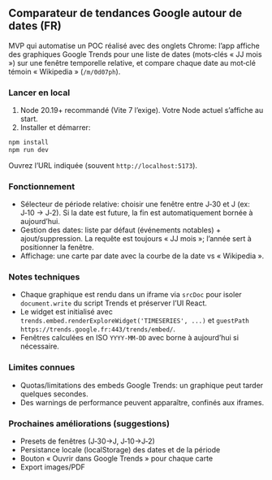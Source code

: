 ## Comparateur de tendances Google autour de dates (FR)

MVP qui automatise un POC réalisé avec des onglets Chrome: l’app affiche des graphiques Google Trends pour une liste de dates (mots‑clés « JJ mois ») sur une fenêtre temporelle relative, et compare chaque date au mot‑clé témoin « Wikipedia » (`/m/0d07ph`).

### Lancer en local

1. Node 20.19+ recommandé (Vite 7 l’exige). Votre Node actuel s’affiche au start.
2. Installer et démarrer:

```bash
npm install
npm run dev
```

Ouvrez l’URL indiquée (souvent `http://localhost:5173`).

### Fonctionnement

- Sélecteur de période relative: choisir une fenêtre entre J‑30 et J (ex: J‑10 → J‑2). Si la date est future, la fin est automatiquement bornée à aujourd’hui.
- Gestion des dates: liste par défaut (événements notables) + ajout/suppression. La requête est toujours « JJ mois »; l’année sert à positionner la fenêtre.
- Affichage: une carte par date avec la courbe de la date vs « Wikipedia ».

### Notes techniques

- Chaque graphique est rendu dans un iframe via `srcDoc` pour isoler `document.write` du script Trends et préserver l’UI React.
- Le widget est initialisé avec `trends.embed.renderExploreWidget('TIMESERIES', ...)` et `guestPath` `https://trends.google.fr:443/trends/embed/`.
- Fenêtres calculées en ISO `YYYY-MM-DD` avec borne à aujourd’hui si nécessaire.

### Limites connues

- Quotas/limitations des embeds Google Trends: un graphique peut tarder quelques secondes.
- Des warnings de performance peuvent apparaître, confinés aux iframes.

### Prochaines améliorations (suggestions)

- Presets de fenêtres (J‑30→J, J‑10→J‑2)
- Persistance locale (localStorage) des dates et de la période
- Bouton « Ouvrir dans Google Trends » pour chaque carte
- Export images/PDF
